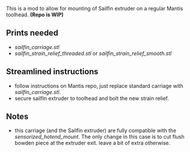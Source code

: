 This is a mod to allow for mounting of Sailfin extruder on a regular Mantis toolhead. **(Repo is WIP)**

## Prints needed
- *sailfin_carriage.stl*
- *sailfin_strain_relief_threaded.stl* or *sailfin_strain_relief_smooth.stl*

## Streamlined instructions
- follow instructions on Mantis repo, just replace standard carriage with *sailfin_carriage.stl*.
- secure sailfin extruder to toolhead and bolt the new strain relief.

## Notes
- this carriage (and the Sailfin extruder) are fully compatible with the *sensorized_hotend_mount*. 
The only change in this case is  to cut flush bowden piece at the extruder exit. leave a bit of extra otherwise.
